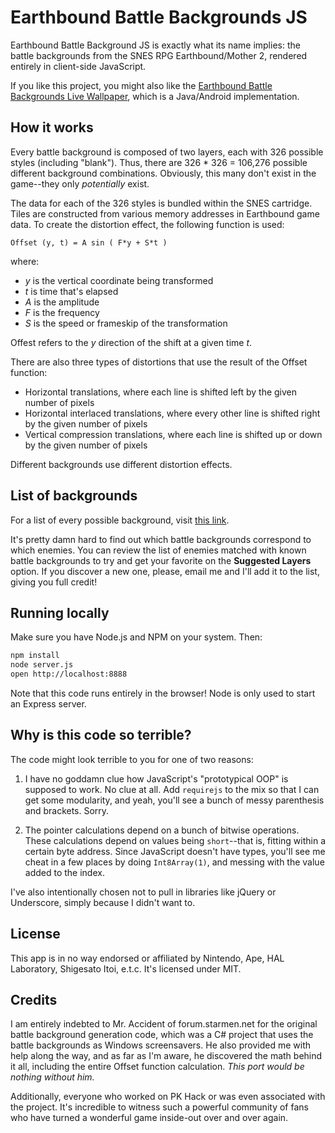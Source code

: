 Earthbound Battle Backgrounds JS
============================================

Earthbound Battle Background JS is exactly what its name implies: the battle
backgrounds from the SNES RPG Earthbound/Mother 2, rendered entirely in client-side
JavaScript.

If you like this project, you might also like the [Earthbound Battle
Backgrounds Live
Wallpaper](https://github.com/gjtorikian/Earthbound-Battle-Backgrounds/), which
is a Java/Android implementation.

## How it works

Every battle background is composed of two layers, each with 326 possible
styles (including "blank"). Thus, there are 326 * 326 = 106,276 possible
different background combinations. Obviously, this many don't exist in the
game--they only _potentially_ exist.

The data for each of the 326 styles is bundled within the SNES cartridge.
Tiles are
constructed from various memory addresses in Earthbound game data. To create
the distortion effect, the following function is used:

```
Offset (y, t) = A sin ( F*y + S*t )
```

where:

*  _y_ is the vertical coordinate being transformed
*  _t_ is time that's elapsed
*  _A_ is the amplitude
*  _F_ is the frequency
*  _S_ is the speed or frameskip of the transformation

Offest refers to the _y_ direction of the shift at a given time _t_.

There are also three types of distortions that use the result of the Offset
function:

*  Horizontal translations, where each line is shifted left by the given number
of pixels
*  Horizontal interlaced translations, where every other line is shifted right
by the given number of pixels
*  Vertical compression translations, where each line is shifted up or down by
the given number of pixels

Different backgrounds use different distortion effects.

## List of backgrounds

For a list of every possible background, visit [this
link](http://gjtorikian.github.io/Earthbound-Battle-Backgrounds-JS/samples).

It's pretty damn hard to find out which battle backgrounds correspond to which
enemies. You can review the list of enemies matched with known battle
backgrounds to try and get your favorite on the **Suggested Layers** option. If
you discover a new one, please, email me and I'll add it to the list, giving
you full credit!

## Running locally

Make sure you have Node.js and NPM on your system. Then:

``` bash
npm install
node server.js
open http://localhost:8888
```

Note that this code runs entirely in the browser! Node is only used to start an
Express server.

## Why is this code so terrible?

The code might look terrible to you for one of two reasons:

1. I have no goddamn clue how JavaScript's "prototypical OOP" is supposed to
work. No clue at all. Add `requirejs` to the mix so that I can get some
modularity, and yeah, you'll see a bunch of messy parenthesis and brackets.
Sorry.

2. The pointer calculations depend on a bunch of bitwise operations.
These calculations depend on values being `short`--that is, fitting within a
certain byte address. Since JavaScript doesn't have types, you'll see me cheat
in a few places by doing `Int8Array(1)`, and messing with the value added to
the index.

I've also intentionally chosen not to pull in libraries like jQuery or Underscore,
simply because I didn't want to.

## License

This app is in no way endorsed or affiliated by Nintendo, Ape, HAL Laboratory,
Shigesato Itoi, e.t.c. It's licensed under MIT.

## Credits

I am entirely indebted to Mr. Accident of forum.starmen.net for the original
battle background generation code, which was a C# project that uses the battle
backgrounds as Windows screensavers. He also provided me with help along the
way, and as far as I'm aware, he discovered the math behind it all, including
the entire Offset function calculation. *This port would be nothing without
him.*

Additionally, everyone who worked on PK Hack or was even associated with the
project. It's incredible to witness such a powerful community of fans who have
turned a wonderful game inside-out over and over again.

